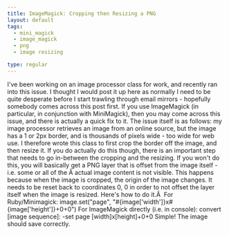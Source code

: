 ```yaml
---
title: ImageMagick: Cropping then Resizing a PNG
layout: default
tags:
  - mini_magick
  - image_magick
  - png
  - image resizing

type: regular
---
```


I've been working on an image processor class for work, and recently ran into
this issue. I thought I would post it up here as normally I need to be quite
desperate before I start trawling through email mirrors - hopefully somebody
comes across this post first.
If you use ImageMagick (in particular, in conjunction with MiniMagick), then
you may come across this issue, and there is actually a quick fix to it. The
issue itself is as follows: my image processor retrieves an image from an
online source, but the image has a 1 or 2px border, and is thousands of pixels
wide - too wide for web use. I therefore wrote this class to first crop the
border off the image, and then resize it.
If you do actually do this though, there is an important step that needs to go
in-between the cropping and the resizing. If you won't do this, you will
basically get a PNG layer that is offset from the image itself - i.e. some or
all of the Â actual image content is not visible. This happens because when the
image is cropped, the origin of the image changes. It needs to be reset back to
coordinates 0, 0 in order to not offset the layer itself when the image is
resized.
Here's how to do it.Â 
For Ruby/Minimagick:
image.set("page", "#{image['width']}x#{image['height']}+0+0")
For ImageMagick directly (i.e. in console):
convert [image sequence]: -set page [width]x[height]+0+0
Simple! The image should save correctly.

